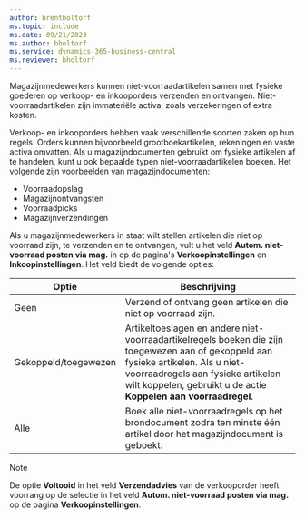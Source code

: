 ```yaml
---
author: brentholtorf
ms.topic: include
ms.date: 09/21/2023
ms.author: bholtorf
ms.service: dynamics-365-business-central
ms.reviewer: bholtorf
---
```


Magazijnmedewerkers kunnen niet-voorraadartikelen samen met fysieke goederen op verkoop- en inkooporders verzenden en ontvangen. Niet-voorraadartikelen zijn immateriële activa, zoals verzekeringen of extra kosten.

Verkoop- en inkooporders hebben vaak verschillende soorten zaken op hun regels. Orders kunnen bijvoorbeeld grootboekartikelen, rekeningen en vaste activa omvatten. Als u magazijndocumenten gebruikt om fysieke artikelen af te handelen, kunt u ook bepaalde typen niet-voorraadartikelen boeken. Het volgende zijn voorbeelden van magazijndocumenten:

* Voorraadopslag
* Magazijnontvangsten
* Voorraadpicks
* Magazijnverzendingen

Als u magazijnmedewerkers in staat wilt stellen artikelen die niet op voorraad zijn, te verzenden en te ontvangen, vult u het veld **Autom. niet-voorraad posten via mag.** in op de pagina's **Verkoopinstellingen** en **Inkoopinstellingen**. Het veld biedt de volgende opties:

|Optie  |Beschrijving  |
|---------|---------|
|Geen     |Verzend of ontvang geen artikelen die niet op voorraad zijn.         |
|Gekoppeld/toegewezen     | Artikeltoeslagen en andere niet-voorraadartikelregels boeken die zijn toegewezen aan of gekoppeld aan fysieke artikelen. Als u niet-voorraadregels aan fysieke artikelen wilt koppelen, gebruikt u de actie **Koppelen aan voorraadregel**.        |
|Alle     | Boek alle niet-voorraadregels op het brondocument zodra ten minste één artikel door het magazijndocument is geboekt.        |

> [!NOTE]
> De optie **Voltooid** in het veld **Verzendadvies** van de verkooporder heeft voorrang op de selectie in het veld **Autom. niet-voorraad posten via mag.** op de pagina **Verkoopinstellingen**.